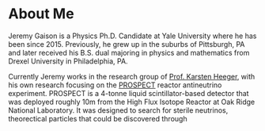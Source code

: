 # About Me

Jeremy Gaison is a Physics Ph.D. Candidate at Yale University where he has been since 2015. 
Previously, he grew up in the suburbs of Pittsburgh, PA and later received his B.S. dual majoring in physics and mathematics from Drexel University in Philadelphia, PA.

Currently Jeremy works in the research group of [Prof. Karsten Heeger](https://heegerlab.yale.edu/), with his own research focusing on the [PROSPECT](https://prospect.yale.edu/) reactor antineutrino experiment.
PROSPECT is a 4-tonne liquid scintillator-based detector that was deployed roughly 10m from the High Flux Isotope Reactor at Oak Ridge National Laboratory.
It was designed to search for sterile neutrinos, theorectical particles that could be discovered through 

